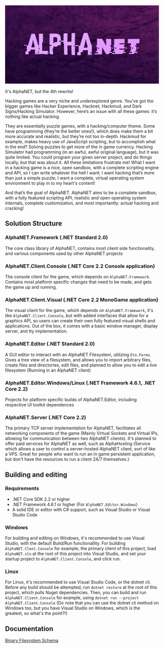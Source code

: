 <p align="center">
  <img width="512" height="256" src="https://github.com/Trigex/AlphaNET/blob/master/Assets/Images/Banners/alphanet_banner_512.png">
</p>

It's AlphaNET, but the 4th rewrite!

Hacking games are a very niche and underexplored genre. You’ve got the bigger games like Hacker Experience, Hacknet, Hackmud, and Dark Signs/Hacking Simulator. However, here’s an issue with all these games: it’s nothing like actual hacking.

They are essentially puzzle games, with a hacking/computer theme. Some have programming (they’re the better ones!), which does make them a bit more accurate and realistic, but they’re not too in-depth. Hackmud for example, makes heavy use of JavaScript scripting, but to accomplish what in the end? Solving puzzles to get more of the in game currency. Hacking Simulator had programming (in an awful, awful original language), but it was quite limited. You could program your given server project, and do things locally, but that was about it. All these limitations frustrate me! What I want in a hacking game is a nice, open sandbox, with a complete scripting engine and API, so I can write whatever the hell I want; I want hacking that’s more than just a simple puzzle; I want a complete, virtual operating system environment to play in to my heart's content!

And that’s the goal of AlphaNET. AlphaNET aims to be a complete sandbox, with a fully featured scripting API, realistic and open operating system internals, complete customization, and most importantly: actual hacking and cracking!

## Solution Structure

### AlphaNET.Framework (.NET Standard 2.0)

The core class library of AlphaNET, contains most client side functionality, and various components used by other AlphaNET projects

### AlphaNET.Client.Console (.NET Core 2.2 Console application)

The console client for the game, which depends on `AlphaNET.Framework`. Contains most platform specific changes that need to be made, and gets the game up and running.

### AlphaNET.Client.Visual (.NET Core 2.2 MonoGame application)

The visual client for the game, which depends on `AlphaNET.Framework`, it's like `AlphaNET.Client.Console`, but with added interfaces that allow for a graphics API, so users can create their own fully featured visual shells and applications. Out of the box, it comes with a basic window manager, display server, and tty implementation.

### AlphaNET.Editor (.NET Standard 2.0)

A GUI editor to interact with an AlphaNET Filesystem, utilizing `Eto.Forms`. Gives a tree view of a filesystem, and allows you to import arbitrary files, create files and directories, edit files, and planned to allow you to edit a live filesystem (Running in an AlphaNET client)

### AlphaNET.Editor.Windows/Linux (.NET Framework 4.6.1, .NET Core 2.2)

Projects for platform specific builds of AlphaNET.Editor, including respective UI toolkit dependences

### AlphaNET.Server (.NET Core 2.2)

The primary TCP server implementation for AlphaNET, facilitates all networking components of the game (Mainly Virtual Sockets and Virtual IPs, allowing for communication between two AlphaNET clients). It's planned to offer paid services for AlphaNET as well, such as AlphaHosting (Service which allows a user to control a server-hosted AlphaNET client, sort of like a VPS. Great for people who want to run an in game persistent application, but don't have the resources to run a client 24/7 themselves.)

## Building and editing

### Requirements
* .NET Core SDK 2.2 or higher
* .NET Framework 4.6.1 or higher (For `AlphaNET.Editor.Windows`)
* A solid IDE or editor with C# support, such as Visual Studio or Visual Studio Code

### Windows

For building and editing on Windows, it's recommended to use Visual Studio, with the default Build/Run functionallity. For building `AlphaNET.Clent.Console` for example, the primary client of this project, load `AlphaNET.sln` at the root of this project into Visual Studio, and set your startup project to `AlphaNET.Client.Console`, and click run.

### Linux

For Linux, it's recommended to use Visual Studio Code, or the dotnet cli. Before any build should be attempted, run `dotnet restore` at the root of this project, which pulls Nuget dependencies. Then, you can build and run `AlphaNET.Client.Console` for example, using `dotnet run --project AlphaNET.Client.Console` (Do note that you can use the dotnet cli method on Windows too, but you have Visual Studio on Windows, which is the greatest, so what's the point?!)

## Documentation

[Binary Filesystem Schema](Docs/FS_SCHEMA.md)